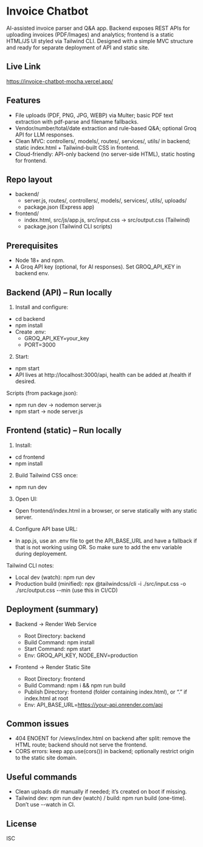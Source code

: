 ﻿# Invoice Chatbot

AI-assisted invoice parser and Q\&A app. Backend exposes REST APIs for uploading invoices (PDF/Images) and analytics; frontend is a static HTML/JS UI styled via Tailwind CLI. Designed with a simple MVC structure and ready for separate deployment of API and static site.

## Live Link
https://invoice-chatbot-mocha.vercel.app/

## Features

- File uploads (PDF, PNG, JPG, WEBP) via Multer; basic PDF text extraction with pdf-parse and filename fallbacks.
- Vendor/number/total/date extraction and rule-based Q\&A; optional Groq API for LLM responses.
- Clean MVC: controllers/, models/, routes/, services/, utils/ in backend; static index.html + Tailwind-built CSS in frontend.
- Cloud-friendly: API-only backend (no server-side HTML), static hosting for frontend.

## Repo layout

- backend/
  - server.js, routes/, controllers/, models/, services/, utils/, uploads/
  - package.json (Express app)
- frontend/
  - index.html, src/js/app.js, src/input.css → src/output.css (Tailwind)
  - package.json (Tailwind CLI scripts)

## Prerequisites

- Node 18+ and npm.
- A Groq API key (optional, for AI responses). Set GROQ_API_KEY in backend env.

## Backend (API) – Run locally

1. Install and configure:

- cd backend
- npm install
- Create .env:
  - GROQ_API_KEY=your_key
  - PORT=3000

2. Start:

- npm start
- API lives at http://localhost:3000/api, health can be added at /health if desired.

Scripts (from package.json):

- npm run dev → nodemon server.js
- npm start → node server.js

## Frontend (static) – Run locally

1. Install:

- cd frontend
- npm install

2. Build Tailwind CSS once:

- npm run dev

3. Open UI:

- Open frontend/index.html in a browser, or serve statically with any static server.

4. Configure API base URL:

- In app.js, use an .env file to get the API_BASE_URL and have a fallback if that is not working using OR. So make sure to add the env variable during deployement.

Tailwind CLI notes:

- Local dev (watch): npm run dev
- Production build (minified): npx @tailwindcss/cli -i ./src/input.css -o ./src/output.css --min (use this in CI/CD)

## Deployment (summary)

- Backend → Render Web Service

  - Root Directory: backend
  - Build Command: npm install
  - Start Command: npm start
  - Env: GROQ_API_KEY, NODE_ENV=production

- Frontend → Render Static Site
  - Root Directory: frontend
  - Build Command: npm i \&\& npm run build
  - Publish Directory: frontend (folder containing index.html), or “.” if index.html at root
  - Env: API_BASE_URL=https://your-api.onrender.com/api

## Common issues

- 404 ENOENT for /views/index.html on backend after split: remove the HTML route; backend should not serve the frontend.
- CORS errors: keep app.use(cors()) in backend; optionally restrict origin to the static site domain.

## Useful commands

- Clean uploads dir manually if needed; it’s created on boot if missing.
- Tailwind dev: npm run dev (watch) / build: npm run build (one-time). Don’t use --watch in CI.

## License

ISC



